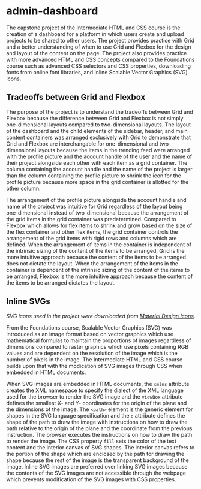 # admin-dashboard

The capstone project of the Intermediate HTML and CSS course is the creation of a dashboard for a platform in which users create and upload projects to be shared to other users. The project provides practice with Grid and a better understanding of when to use Grid and Flexbox for the design and layout of the content on the page. The project also provides practice with more advanced HTML and CSS concepts compared to the Foundations course such as advanced CSS selectors and CSS properties, downloading fonts from online font libraries, and inline Scalable Vector Graphics (SVG) icons.

## Tradeoffs between Grid and Flexbox

The purpose of the project is to understand the tradeoffs between Grid and Flexbox because the difference between Grid and Flexbox is not simply one-dimensional layouts compared to two-dimensional layouts. The layout of the dashboard and the child elements of the sidebar, header, and main content containers was arranged exclusively with Grid to demonstrate that Grid and Flexbox are interchangable for one-dimensional and two-dimensional layouts because the items in the trending feed were arranged with the profile picture and the account handle of the user and the name of their project alongside each other with each item as a grid container. The column containing the account handle and the name of the project is larger than the column containing the profile picture to shrink the icon for the profile picture because more space in the grid container is allotted for the other column.

The arrangement of the profile picture alongside the account handle and name of the project was intuitive for Grid regardless of the layout being one-dimensional instead of two-dimensional because the arrangement of the grid items in the grid container was predetermined. Compared to Flexbox which allows for flex items to shrink and grow based on the size of the flex container and other flex items, the grid container controls the arrangement of the grid items with rigid rows and columns which are defined. When the arrangement of items in the container is independent of the intrinsic sizing of the content of the items to be arranged, Grid is the more intuitive approach because the content of the items to be arranged does not dictate the layout. When the arrangement of the items in the container is dependent of the intrinsic sizing of the content of the items to be arranged,  Flexbox is the more intuitive approach because the content of the items to be arranged dictates the layout.

## Inline SVGs

*SVG icons used in the project were downloaded from [Material Design Icons](https://pictogrammers.com/library/mdi/).*

From the Foundations course, Scalable Vector Graphics (SVG) was introduced as an image format based on vector graphics which use mathematical formulas to maintain the proportions of images regardless of dimensions compared to raster graphics which use pixels containing RGB values and are dependent on the resolution of the image which is the number of pixels in the image. The Intermediate HTML and CSS course builds upon that with the modication of SVG images through CSS when embedded in HTML documents.

When SVG images are embedded in HTML documents, the ```xmlns``` attribute creates the XML namespace to specify the dialect of the XML language used for the browser to render the SVG image and the ```viewBox``` attribute defines the smallest X- and Y- coordinates for the origin of the plane and the dimensions of the image. The ```<path>``` element is the generic element for shapes in the SVG language specification and the ```d``` attribute defines the shape of the path to draw the image with instructions on how to draw the path relative to the origin of the plane and the coordinate from the previous instruction. The browser executes the instructions on how to draw the path to render the image. The CSS property ```fill``` sets the color of the text content and the interior canvas of SVG shapes. The interior canvas refers to the portion of the shape which are enclosed by the path for drawing the shape because the rest of the image is the transparent background of the image. Inline SVG images are preferred over linking SVG images because the contents of the SVG images are not accessible through the webpage which prevents modification of the SVG images with CSS properties.
